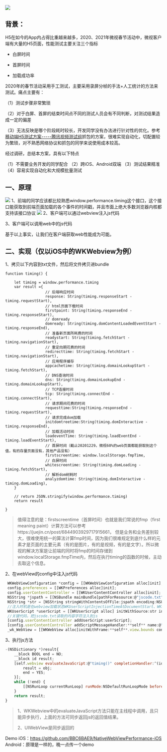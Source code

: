 ![](https://images.xiaozhuanlan.com/photo/2021/044c9cff7d3bbcfe88439e8acc35f825.png)
## 背景：

H5在如今的App内占得比重越来越多，2020、2021年微视春节活动中，微视客户端有大量的H5页面，性能测试主要关注三个指标

- 白屏时间

- 首屏时间

- 加载成功率

2020年的春节活动采用手工测试，主要采用录屏分帧的手法+人工统计的方法来测试。痛点主要有：

（1）测试步骤非常繁琐

（2）对于白屏、首屏的结束时间点不同的测试人员会有不同判断，对测试结果造成一定的偏差

（3）无法反映是哪个阶段耗时较长，开发同学没有办法进行针对性的优化。参考[移动端H5测试方案-----腾讯视频测试组]()抓包的方案，很难实现自动化，切配置较为繁琐，对不熟悉网络协议和抓包的同学来说使用成本较高。

经过调研，总结本方案，具有以下特点

（1）不需要业务开发的同学配合
（2）跨iOS、Android双端
（3）测试结果精准
（4）容易实现自动化和大规模批量测试

## 一、原理
![](https://images.xiaozhuanlan.com/photo/2021/f13310355ef06c3f270b741e764b220f.png)
1、前端的同学应该都比较熟悉window.performance.timing这个接口，这个接口能获取到前端页面加载的各个事件的时间戳，并且市面上绝大多数浏览器内核都支持该接口协议
![](https://images.xiaozhuanlan.com/photo/2021/f40e21ec29570662849963139a3932a1.png)
2、客户端可以通过webview注入js代码

3、客户端可以调用web中的js代码

基于以上事实，让我们在客户端获取web性能成为可能。

## 二、实现（仅以iOS中的WKWebview为例）

1、拷贝以下内容到txt文件，然后将文件拷贝进bundle

```
function timing() {
    
    let timing = window.performance.timing
    var result ={
                  // 后端响应时间
                  response: String(timing.responseStart - timing.requestStart),
                  // html页面下载时间
                  firstpaint: String(timing.responseEnd - timing.responseStart),
                  // domready
                  domready: String(timing.domContentLoadedEventStart - timing.responseEnd),
                  // 准备新页面所耗费的时间
                  readystart: String(timing.fetchStart - timing.navigationStart),
                  // 重定向期花费的时间
                  redirecttime: String(timing.fetchStart - timing.navigationStart),
                  // 应用程序缓存
                  appcachetime: String(timing.domainLookupStart - timing.fetchStart),
                  // DNS查询时间
                  dns: String(timing.domainLookupEnd - timing.domainLookupStart),
                  // TCP连接时间
                  tcp: String(timing.connectEnd - timing.connectStart),
                  // 请求期间花费的时间
                  requesttime:String(timing.responseEnd - timing.requestStart),
                  // 请求完成dom加载
                  initdomtreetime:String(timing.domInteractive - timing.responseEnd),
                  // 加载活动时间
                  loadeventTime: String(timing.loadEventEnd - timing.loadEventStart),
                  // 首屏时间（截止20201229，微视60%的web页面都能获取到这个值，有的存量页面没有，其他产品没有）
                  firstscreentime: window.localStorage.fmpTime,
                  // 白屏时间
                  whitescreentime: String(timing.domLoading - timing.fetchStart),
                  // 解析dom树耗时
                  analyzdomtime: String(timing.domInteractive - timing.domLoading),
    }

    // return JSON.stringify(window.performance.timing)
    return result
    
}
```

> 值得注意的是：firstscreentime（首屏时间）也就是我们常说的fmp（first meaning paint）计算方法可以参考https://juejin.cn/post/6844903929717915661， 但是业务和业务差别较大，很难使用统一的算法计算fmp时间，因为我们很难规定到底什么样的元素才是页面的主要元素（有的是图片，有的是视频，有的是文字）。所以微视的解决方案是让前端的同时将fmp的时间存储到window.localStorage.fmpTime内，然后在执行timing的函数的时候，主动去取这个信息。

2、在webView的config中注入js代码

```javascript
 WKWebViewConfiguration *config = [[WKWebViewConfiguration alloc]init];
 config.preferences = [[WKPreferences alloc]init];
 config.userContentController = [[WKUserContentController alloc]init];
 NSString *jspath = [[NSBundle mainBundle]pathForResource:@"jscode.txt" ofType:**nil**];
 NSString *str = [NSString stringWithContentsOfFile:jspath encoding:NSUTF8StringEncoding error:**nil**];
 //注入时机是在webview加载状态WKUserScriptInjectionTimeAtDocumentStart、WKUserScriptInjectionTimeAtDocumentEnd
 WKUserScript *userScript = [[WKUserScript alloc] initWithSource:str injectionTime:WKUserScriptInjectionTimeAtDocumentEnd forMainFrameOnly:**YES**];
 //关键代码，把jscode.txt读取的内容字符注入到js
 [config.userContentController addUserScript:userScript];
 [config.userContentController addScriptMessageHandler:**self** name:@"timing"];
 _wk_WebView = [[WKWebView alloc]initWithFrame:**self**.view.bounds configuration:config];
```



3、执行js方法

```javascript
-(NSDictionary *)result{
    __block BOOL end = NO;
    __block id result;
    [self.webview evaluateJavaScript:@"timing()" completionHandler:^(id obj, NSError * _Nullable error) {
        result = obj;
        end = YES;
    }];
    while (!end) {
        [[NSRunLoop currentRunLoop] runMode:NSDefaultRunLoopMode beforeDate:[NSDate distantFuture]];
    }
    return result;
}
```

> 1、WKWebview中的evaluateJavaScript方法只能在主线程中调用，且只能异步执行，上面的方法可同步返回js的返回值结果。
>
> 2、UIWebView是同步返回的



Demo
iOS：https://github.com/BBC6BAE9/NativeWebViewPerformance-iOS
Android：原理是一样的，晚一点传一个demo
